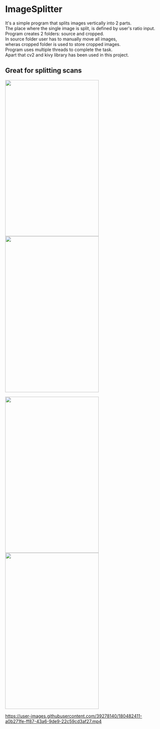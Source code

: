# ImageSplitter  
It's a simple program that splits images vertically into 2 parts.  
The place where the single image is split, is defined by user's ratio input.  
Program creates 2 folders: source and cropped.  
In source folder user has to manually move all images,  
wheras cropped folder is used to store cropped images.  
Program uses multiple threads to complete the task.  
Apart that cv2 and kivy library has been used in this project.  



## Great for splitting scans
<img src="https://user-images.githubusercontent.com/39278140/180518214-8d8be19d-e93c-4cc3-acc0-e07dce84f4fc.png" height="500" width="300"  />       <img src="https://user-images.githubusercontent.com/39278140/180518797-22c23674-7da9-442f-b9e7-ebbf13d24907.png" height="500" width="300"  />


<img src="https://user-images.githubusercontent.com/39278140/180519005-37e89402-93ec-481a-8e0a-a7965a33e8b0.png" height="500" width="300"  />    <img src="https://user-images.githubusercontent.com/39278140/180519016-e56476a7-f8e7-4f18-adcf-83f908c585af.png" height="500" width="300"  />





https://user-images.githubusercontent.com/39278140/180482411-a0b271fe-ff87-43a6-9de9-22c59cd3af27.mp4

